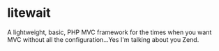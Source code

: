 litewait
========

A lightweight, basic, PHP MVC framework for the times when you want MVC without all the configuration...Yes I'm talking about you Zend.
